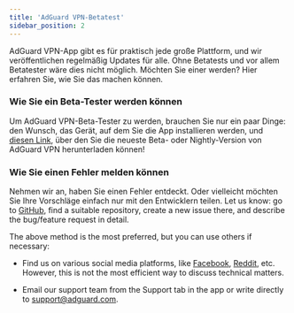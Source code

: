 ```yaml
---
title: 'AdGuard VPN-Betatest'
sidebar_position: 2
---
```


AdGuard VPN-App gibt es für praktisch jede große Plattform, und wir veröffentlichen regelmäßig Updates für alle. Ohne Betatests und vor allem Betatester wäre dies nicht möglich. Möchten Sie einer werden? Hier erfahren Sie, wie Sie das machen können.

### Wie Sie ein Beta-Tester werden können

Um AdGuard VPN-Beta-Tester zu werden, brauchen Sie nur ein paar Dinge: den Wunsch, das Gerät, auf dem Sie die App installieren werden, und [diesen Link](https://adguard-vpn.com/en/beta.html), über den Sie die neueste Beta- oder Nightly-Version von AdGuard VPN herunterladen können!

### Wie Sie einen Fehler melden können

Nehmen wir an, haben Sie einen Fehler entdeckt. Oder vielleicht möchten Sie Ihre Vorschläge einfach nur mit den Entwicklern teilen. Let us know: go to [GitHub](https://github.com/AdguardTeam/), find a suitable repository, create a new issue there, and describe the bug/feature request in detail.

The above method is the most preferred, but you can use others if necessary:

- Find us on various social media platforms, like [Facebook](https://www.facebook.com/AdguardEn/), [Reddit](https://www.reddit.com/r/Adguard/), etc. However, this is not the most efficient way to discuss technical matters.

- Email our support team from the Support tab in the app or write directly to [support@adguard.com](mailto:support@adguard.com).
